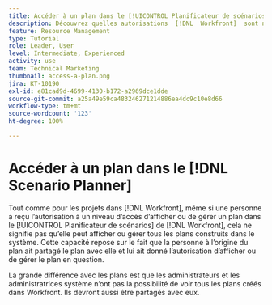 ```yaml
---
title: Accéder à un plan dans le [!UICONTROL Planificateur de scénarios]
description: Découvrez quelles autorisations  [!DNL  Workfront]  sont nécessaires pour que les personnes puissent accéder aux plans du [!UICONTROL Planificateur de scénarios].
feature: Resource Management
type: Tutorial
role: Leader, User
level: Intermediate, Experienced
activity: use
team: Technical Marketing
thumbnail: access-a-plan.png
jira: KT-10190
exl-id: e81cad9d-4699-4130-b172-a2969dce1dde
source-git-commit: a25a49e59ca483246271214886ea4dc9c10e8d66
workflow-type: tm+mt
source-wordcount: '123'
ht-degree: 100%

---
```


# Accéder à un plan dans le [!DNL Scenario Planner]

Tout comme pour les projets dans [!DNL Workfront], même si une personne a reçu l’autorisation à un niveau d’accès d’afficher ou de gérer un plan dans le [!UICONTROL Planificateur de scénarios] de [!DNL Workfront], cela ne signifie pas qu’elle peut afficher ou gérer tous les plans construits dans le système. Cette capacité repose sur le fait que la personne à l’origine du plan ait partagé le plan avec elle et lui ait donné l’autorisation d’afficher ou de gérer le plan en question.

La grande différence avec les plans est que les administrateurs et les administratrices système n’ont pas la possibilité de voir tous les plans créés dans Workfront. Ils devront aussi être partagés avec eux.
